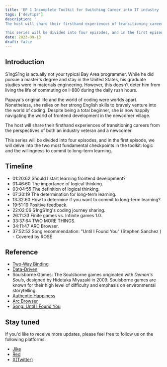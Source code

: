 ```yaml
---
title: 'EP 1 Incomplete Toolkit for Switching Career into IT industry | The Most Basic Checkpoints'
tags: ['devTips']
description: '
The host will share their firsthand experiences of transitioning careers from the perspectives of both an industry veteran and a newcomer.

This series will be divided into four episodes, and in the first episode, we will delve into the two most fundamental checkpoints in the toolkit: logic and the willingness to commit to long-term learning.'
date: 2023-09-13
draft: false
---
```


## Introduction

S1ngS1ng is actually not your typical Bay Area programmer. While he did pursue a master's degree and stay in the United States, his graduate studies were in materials engineering. However, this doesn't deter him from living the life of commuting on I-880 during the daily rush hours.

Papaya's original life and the world of coding were worlds apart. Nonetheless, she relies on her strong English skills to bravely venture into the world of coding. Despite being a total beginner, she is now happily navigating the world of frontend development in the newcomer village.

The host will share their firsthand experiences of transitioning careers from the perspectives of both an industry veteran and a newcomer.

This series will be divided into four episodes, and in the first episode, we will delve into the two most fundamental checkpoints in the toolkit: logic and the willingness to commit to long-term learning.

## Timeline

- 01:20:62 Should I start learning frontend development?
- 01:46:60 The importance of logical thinking.
- 03:04:55 The definition of logical thinking.
- 07:30:19 The determination for long-term learning.
- 13:32:60 How to determine if you want to commit to long-term learning?
- 19:51:19 Positive feedback.
- 22:02:06 S1ngS1ng's coding journey sharing.
- 26:11:33 Finite games vs. Infinite games 1.0.
- 33:37:64 TWO MORE THINGS.
- 34:11:47 ARC Browser.
- 37:52:52 Song recommendation: "Until I Found You" (Stephen Sanchez
  ) - Covered by ROSÉ

## Reference

- [Two-Way Binding](https://angular.io/guide/two-way-binding)
- [Data-Driven](https://en.wikipedia.org/wiki/Data-driven_programming)
- Soulsborne Games: The Soulsborne games originated with _Demon's Souls_, designed by Hidetaka Miyazaki in 2009. Soulsborne games are known for their high level of difficulty and emphasis on environmental storytelling.
- [Authentic Happiness](https://www.authentichappiness.sas.upenn.edu/)
- [Arc Browser](https://arc.net/)
- [Song: Until I Found You](https://www.youtube.com/watch?v=WfEiabOTH8Y)

## Stay tuned

If you'd like to receive more updates, please feel free to follow us on the following platforms:

- [Jike](https://m.okjike.com/users/c751f4fb-d31d-44cf-aef9-f6b55dec4cd5?source=user_card&s=eyJ1IjoiNjUyMzg3NmQwZWQ3ZTc2NjQ5ODMwNWE4IiwiZCI6MX0%3D)
- [Red](https://www.xiaohongshu.com/user/profile/64c2024f00000000140396e6?xhsshare=WeixinSession&appuid=64c2024f00000000140396e6&apptime=1697005943)
- [X(Twitter)]()
